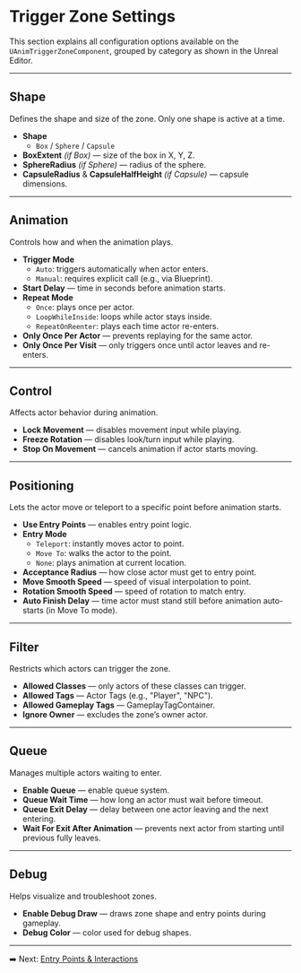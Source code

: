 # Trigger Zone Settings

This section explains all configuration options available on the `UAnimTriggerZoneComponent`, grouped by category as shown in the Unreal Editor.

---

## Shape

Defines the shape and size of the zone. Only one shape is active at a time.

- **Shape**
  - `Box` / `Sphere` / `Capsule`
- **BoxExtent** *(if Box)* — size of the box in X, Y, Z.
- **SphereRadius** *(if Sphere)* — radius of the sphere.
- **CapsuleRadius** & **CapsuleHalfHeight** *(if Capsule)* — capsule dimensions.

<!-- PLACEHOLDER: SCREENSHOT_SHAPE_PROPERTIES -->

---

## Animation

Controls how and when the animation plays.

- **Trigger Mode**
  - `Auto`: triggers automatically when actor enters.
  - `Manual`: requires explicit call (e.g., via Blueprint).
- **Start Delay** — time in seconds before animation starts.
- **Repeat Mode**
  - `Once`: plays once per actor.
  - `LoopWhileInside`: loops while actor stays inside.
  - `RepeatOnReenter`: plays each time actor re-enters.
- **Only Once Per Actor** — prevents replaying for the same actor.
- **Only Once Per Visit** — only triggers once until actor leaves and re-enters.

---

## Control

Affects actor behavior during animation.

- **Lock Movement** — disables movement input while playing.
- **Freeze Rotation** — disables look/turn input while playing.
- **Stop On Movement** — cancels animation if actor starts moving.

---

## Positioning

Lets the actor move or teleport to a specific point before animation starts.

- **Use Entry Points** — enables entry point logic.
- **Entry Mode**
  - `Teleport`: instantly moves actor to point.
  - `Move To`: walks the actor to the point.
  - `None`: plays animation at current location.
- **Acceptance Radius** — how close actor must get to entry point.
- **Move Smooth Speed** — speed of visual interpolation to point.
- **Rotation Smooth Speed** — speed of rotation to match entry.
- **Auto Finish Delay** — time actor must stand still before animation auto-starts (in Move To mode).

---

## Filter

Restricts which actors can trigger the zone.

- **Allowed Classes** — only actors of these classes can trigger.
- **Allowed Tags** — Actor Tags (e.g., "Player", "NPC").
- **Allowed Gameplay Tags** — GameplayTagContainer.
- **Ignore Owner** — excludes the zone’s owner actor.

---

## Queue

Manages multiple actors waiting to enter.

- **Enable Queue** — enable queue system.
- **Queue Wait Time** — how long an actor must wait before timeout.
- **Queue Exit Delay** — delay between one actor leaving and the next entering.
- **Wait For Exit After Animation** — prevents next actor from starting until previous fully leaves.

---

## Debug

Helps visualize and troubleshoot zones.

- **Enable Debug Draw** — draws zone shape and entry points during gameplay.
- **Debug Color** — color used for debug shapes.

<!-- PLACEHOLDER: SCREENSHOT_DEBUG_DRAW -->

---

➡️ Next: [Entry Points & Interactions](entry-and-interaction.md)